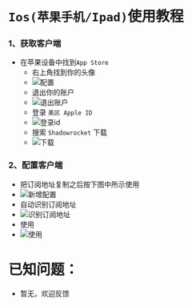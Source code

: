 # `Ios(苹果手机/Ipad)`使用教程

### 1、获取客户端
- 在苹果设备中找到`App Store`
  - 右上角找到你的头像
  - ![配置](a.png)
  - 退出你的账户
  - ![退出账户](b.png)
  - 登录 `美区 Apple ID`
  - ![登录id](c.png)
  - 搜索 `Shadowrocket` 下载
  - ![下载](d.png)

### 2、配置客户端
- 把订阅地址复制之后按下图中所示使用
- ![新增配置](1.png)
- 自动识别订阅地址
- ![识别订阅地址](2.png)
- 使用
- ![使用](3.png)


# 已知问题：
- 暂无，欢迎反馈
